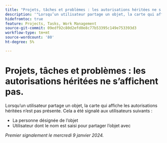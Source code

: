 ```yaml
---
title: "Projets, tâches et problèmes : les autorisations héritées ne s’affichent pas"
description: '"Lorsqu’un utilisateur partage un objet, la carte qui affiche les autorisations héritées n’est pas présente.  »'
hidefromtoc: true
feature: Projects, Tasks, Work Management
source-git-commit: 09edf92c80d2efd0e8c77b53395c149e753393d3
workflow-type: tm+mt
source-wordcount: '80'
ht-degree: 5%

---
```



# Projets, tâches et problèmes : les autorisations héritées ne s’affichent pas.

Lorsqu’un utilisateur partage un objet, la carte qui affiche les autorisations héritées n’est pas présente. Cela a été signalé aux utilisateurs suivants :

* La personne désignée de l’objet
* Utilisateur dont le nom est saisi pour partager l’objet avec

_Premier signalement le mercredi 9 janvier 2024._


